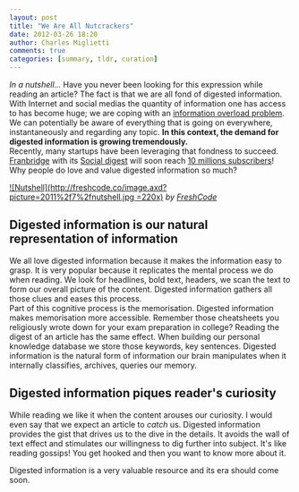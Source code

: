 ```yaml
---
layout: post
title: "We Are All Nutcrackers"
date: 2012-03-26 18:20
author: Charles Miglietti
comments: true
categories: [summary, tldr, curation] 
---
```


*In a nutshell...* Have you never been looking for this expression 
while reading an article? The fact is that we are all fond of digested
information. With Internet and social medias the quantity of information
one has access to has become huge; we are coping with an 
[information overload problem](http://needforair.com/information-overload-and-how-to-keep-up-with-5849 "Overload"). 
We can potentially be aware of everything that is going on everywhere, instantaneously 
and regarding any topic. **In this context, the demand for digested 
information is growing tremendously.**  
Recently, many startups have been leveraging that fondness to
succeed. [Franbridge](http://www.fanbridge.com/ "Fanbridge") with its 
[Social digest](http://www.fanbridge.com/blog/introducing-social-digest "Social Digest") 
will soon reach [10 millions subscribers](http://pandodaily.com/2012/03/21/as-it-turns-out-fanbridges-most-exciting-product-is-boring-old-email/)!  
Why people do love and value digested information so much?  

[![Nutshell](http://freshcode.co/image.axd?picture=2011%2f7%2fnutshell.jpg =220x)](http://freshcode.co/post/Nameservers-in-a-Nutshell-Fresh-Insights-7.aspx)
*by [FreshCode](http://freshcode.co/ "Author")*  

## Digested information is our natural representation of information  

We all love digested information because it makes the information easy
to grasp.
It is very popular because it replicates the mental
process we do when reading. We look for headlines, bold text, headers,
we scan the text to form our overall picture of the content. Digested
information gathers all those clues and eases this process.  
Part of this cognitive process is the memorisation. Digested information
makes memorisation more accessible. Remember those cheatsheets you 
religiously wrote down for your exam preparation in college? Reading the digest of an
article has the same effect. When building our personal knowledge 
database we store those keywords, key sentences. Digested information is
the natural form of information our brain manipulates when it internally
classifies, archives, queries our memory. 

## Digested information piques reader's curiosity  

While reading we like it when the content arouses our curiosity. I would even say
that we expect an article to _catch_ us. Digested information provides
the gist that drives us to the dive in the details. It avoids the wall of text effect and 
stimulates our willingness to dig further into subject. It's like reading gossips! You
get hooked and then you want to know more about it.

Digested information is a very valuable resource and its era should come soon.
